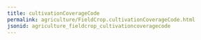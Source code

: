 ```yaml
---
title: cultivationCoverageCode
permalink: agriculture/FieldCrop.cultivationCoverageCode.html
jsonid: agriculture_fieldcrop_cultivationcoveragecode
---
```

